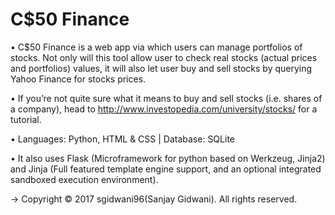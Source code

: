 # C$50 Finance

• C$50 Finance is a web app via which users can manage portfolios of stocks. Not only will this tool allow user to check real stocks (actual prices and portfolios) values, it will also let user buy and sell stocks by querying Yahoo Finance for stocks prices.

• If you’re not quite sure what it means to buy and sell stocks (i.e. shares of a company), head to http://www.investopedia.com/university/stocks/ for a tutorial.

• Languages: Python, HTML & CSS | Database: SQLite

• It also uses Flask (Microframework for python based on Werkzeug, Jinja2) and Jinja (Full featured template engine support, and an optional integrated sandboxed execution environment).

-> Copyright © 2017 sgidwani96(Sanjay Gidwani). All rights reserved.
